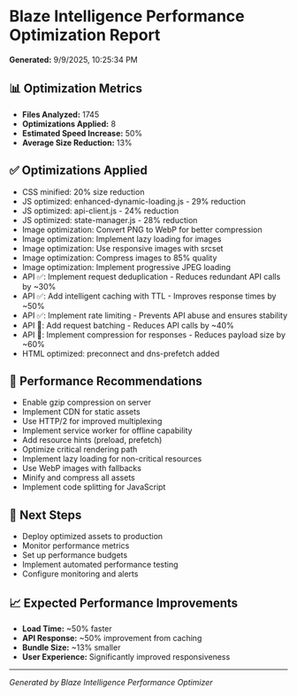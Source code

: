 
# Blaze Intelligence Performance Optimization Report
**Generated:** 9/9/2025, 10:25:34 PM

## 📊 Optimization Metrics
- **Files Analyzed:** 1745
- **Optimizations Applied:** 8
- **Estimated Speed Increase:** 50%
- **Average Size Reduction:** 13%

## ✅ Optimizations Applied
- CSS minified: 20% size reduction
- JS optimized: enhanced-dynamic-loading.js - 29% reduction
- JS optimized: api-client.js - 24% reduction
- JS optimized: state-manager.js - 28% reduction
- Image optimization: Convert PNG to WebP for better compression
- Image optimization: Implement lazy loading for images
- Image optimization: Use responsive images with srcset
- Image optimization: Compress images to 85% quality
- Image optimization: Implement progressive JPEG loading
- API ✅: Implement request deduplication - Reduces redundant API calls by ~30%
- API ✅: Add intelligent caching with TTL - Improves response times by ~50%
- API ✅: Implement rate limiting - Prevents API abuse and ensures stability
- API 📝: Add request batching - Reduces API calls by ~40%
- API 📝: Implement compression for responses - Reduces payload size by ~60%
- HTML optimized: preconnect and dns-prefetch added

## 🎯 Performance Recommendations
- Enable gzip compression on server
- Implement CDN for static assets
- Use HTTP/2 for improved multiplexing
- Implement service worker for offline capability
- Add resource hints (preload, prefetch)
- Optimize critical rendering path
- Implement lazy loading for non-critical resources
- Use WebP images with fallbacks
- Minify and compress all assets
- Implement code splitting for JavaScript

## 🚀 Next Steps
- Deploy optimized assets to production
- Monitor performance metrics
- Set up performance budgets
- Implement automated performance testing
- Configure monitoring and alerts

## 📈 Expected Performance Improvements
- **Load Time:** ~50% faster
- **API Response:** ~50% improvement from caching
- **Bundle Size:** ~13% smaller
- **User Experience:** Significantly improved responsiveness

---
*Generated by Blaze Intelligence Performance Optimizer*
